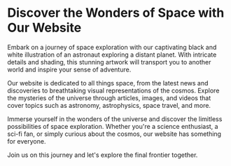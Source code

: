<!--font:Montserrat-->

# Discover the Wonders of Space with Our Website

Embark on a journey of space exploration with our captivating black and white illustration of an astronaut exploring a distant planet. With intricate details and shading, this stunning artwork will transport you to another world and inspire your sense of adventure.

Our website is dedicated to all things space, from the latest news and discoveries to breathtaking visual representations of the cosmos. Explore the mysteries of the universe through articles, images, and videos that cover topics such as astronomy, astrophysics, space travel, and more.

Immerse yourself in the wonders of the universe and discover the limitless possibilities of space exploration. Whether you're a science enthusiast, a sci-fi fan, or simply curious about the cosmos, our website has something for everyone.

Join us on this journey and let's explore the final frontier together.

<!--

Write me markdown content of website with wallpaper:

"A black and white outline of an astronaut exploring a distant planet, with intricate details and shading."

The header of the page should not be copy of the text but rather a real content of the website which is using this wallpaper.


---


# Space Exploration Wallpaper

Decorate your desktop or mobile device with this stunning black and white wallpaper featuring an astronaut exploring a distant planet. The intricate details and shading of the illustration will transport you to another world and inspire your own sense of adventure.

Whether you're a space enthusiast, a science fiction fan, or simply appreciate beautiful artwork, this wallpaper is the perfect addition to your collection. Download it today and bring a touch of intergalactic wonder to your screen.


---


Heading should not include word "wallpaper". The website should not be about the wallpaper itself, wallpaper is just a related background, rewrite whole content.


---


# Discover New Worlds with Our Astronaut Wallpaper

Experience the thrill of space exploration every time you open your device with our captivating black and white wallpaper. Featuring an astronaut exploring a distant planet, this intricately detailed illustration will transport you to another world and inspire your sense of adventure.

Our website is dedicated to all things space, from the latest news and discoveries to stunning visual representations of the cosmos. Our astronaut wallpaper is just one example of the incredible artwork we offer to help you immerse yourself in the wonders of the universe.

Whether you're a science enthusiast, a sci-fi fan, or simply appreciate beautiful imagery, our website has something for everyone. So why wait? Start exploring new worlds today with our astronaut wallpaper and discover the limitless possibilities of the universe.


---


Heading should not include word "wallpaper". The website should not be about the wallpaper itself, wallpaper is just a related background, rewrite whole content.


---


# Embark on a Journey of Space Exploration

Take your imagination to new heights with our captivating black and white illustration of an astronaut exploring a distant planet. With intricate details and shading, this stunning artwork will transport you to another world and inspire your sense of adventure.

Our website is dedicated to all things space, from the latest news and discoveries to breathtaking visual representations of the cosmos. Explore the mysteries of the universe through articles, images, and videos that cover topics such as astronomy, astrophysics, space travel, and more.

Immerse yourself in the wonders of the universe and discover the limitless possibilities of space exploration. Whether you're a science enthusiast, a sci-fi fan, or simply curious about the cosmos, our website has something for everyone. So join us on this journey and let's explore the final frontier together.


---


Heading is too long, rewrite whole content.


---


# Discover the Wonders of Space with Our Website

Embark on a journey of space exploration with our captivating black and white illustration of an astronaut exploring a distant planet. With intricate details and shading, this stunning artwork will transport you to another world and inspire your sense of adventure.

Our website is dedicated to all things space, from the latest news and discoveries to breathtaking visual representations of the cosmos. Explore the mysteries of the universe through articles, images, and videos that cover topics such as astronomy, astrophysics, space travel, and more.

Immerse yourself in the wonders of the universe and discover the limitless possibilities of space exploration. Whether you're a science enthusiast, a sci-fi fan, or simply curious about the cosmos, our website has something for everyone.

Join us on this journey and let's explore the final frontier together.


---


Write me a Google font which is best fitting for the website.

Pick from the list:
- Roboto
- Orbitron
- Montserrat
- Lato
- Poppins
- Inter
- Lobster
- IBM Plex Sans
- Playfair Display
- Open Sans
- Barlow Condensed
- Raleway
- Great Vibes
- Dancing Script
- Alegreya
- Futura
- Exo 2


Write just the font name nothing else.


---


Montserrat

-->
